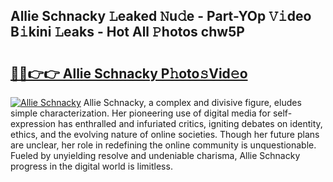 ## Allie Schnacky 𝙻eaked 𝙽u𝚍e - Part-YOp 𝚅𝚒deo B𝚒kini 𝙻eaks - Hot All 𝙿hotos chw5P

# <h2><a href="http://ld1g6j.urlbe.top/?page=Allie+Schnacky">🔗🔗👉👉 Allie Schnacky P𝚑oto𝚜Vid𝚎o</a></h2>

[![Allie Schnacky](https://i.imgur.com/eBuTRDB.gif)](http://ld1g6j.urlbe.top/?page=Allie+Schnacky)
Allie Schnacky, a complex and divisive figure, eludes simple characterization. Her pioneering use of digital media for self-expression has enthralled and infuriated critics, igniting debates on identity, ethics, and the evolving nature of online societies. Though her future plans are unclear, her role in redefining the online community is unquestionable. Fueled by unyielding resolve and undeniable charisma, Allie Schnacky progress in the digital world is limitless.
